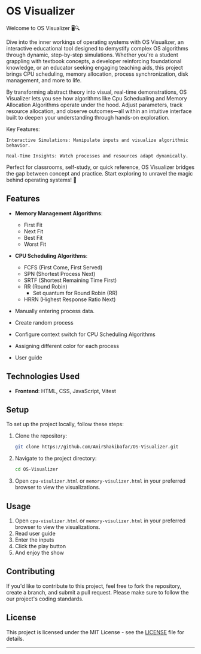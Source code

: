 # OS Visualizer

Welcome to OS Visualizer 🖥️🔍

Dive into the inner workings of operating systems with OS Visualizer, an interactive educational tool designed to demystify complex OS algorithms through dynamic, step-by-step simulations. Whether you're a student grappling with textbook concepts, a developer reinforcing foundational knowledge, or an educator seeking engaging teaching aids, this project brings CPU scheduling, memory allocation, process synchronization, disk management, and more to life.

By transforming abstract theory into visual, real-time demonstrations, OS Visualizer lets you see how algorithms like Cpu Schedualing and Memory Allocation Algorithms operate under the hood. Adjust parameters, track resource allocation, and observe outcomes—all within an intuitive interface built to deepen your understanding through hands-on exploration.

Key Features:

    Interactive Simulations: Manipulate inputs and visualize algorithmic behavior.

    Real-Time Insights: Watch processes and resources adapt dynamically.

Perfect for classrooms, self-study, or quick reference, OS Visualizer bridges the gap between concept and practice. Start exploring to unravel the magic behind operating systems! 🚀

## Features

- **Memory Management Algorithms**:
   - First Fit
   - Next Fit
   - Best Fit
   - Worst Fit
   
- **CPU Scheduling Algorithms**:
   - FCFS (First Come, First Served)
   - SPN (Shortest Process Next)
   - SRTF (Shortest Remaining Time First)
   - RR (Round Robin)
      - Set quantum for Round Robin (RR)
   - HRRN (Highest Response Ratio Next)

- Manually entering process data.
- Create random process
- Configure context switch for CPU Scheduling Algorithms
- Assigning different color for each process
- User guide


## Technologies Used
- **Frontend**: HTML, CSS, JavaScript, Vitest

## Setup

To set up the project locally, follow these steps:

1. Clone the repository:
   ```bash
   git clone https://github.com/AmirShakibafar/OS-Visualizer.git
   ```

2. Navigate to the project directory:
   ```bash
   cd OS-Visualizer
   ```

3. Open `cpu-visulizer.html` or `memory-visulizer.html` in your preferred browser to view the visualizations.

## Usage

1. Open `cpu-visulizer.html` or `memory-visulizer.html` in your preferred browser to view the visualizations.
2. Read user guide
3. Enter the inputs
4. Click the play button
5. And enjoy the show

## Contributing

If you'd like to contribute to this project, feel free to fork the repository, create a branch, and submit a pull request. Please make sure to follow the our project's coding standards.

## License

This project is licensed under the MIT License - see the [LICENSE](LICENSE) file for details.

---
